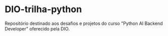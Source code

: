 # DIO-trilha-python
Repositório destinado aos desafios e projetos do curso "Python AI Backend Developer" oferecido pela DIO.
